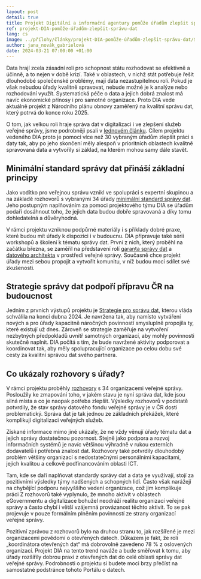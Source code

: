 ```yaml
---
layout: post
detail: true
title: Projekt Digitální a informační agentury pomůže úřadům zlepšit správu dat
ref: projekt-DIA-pomůže-úřadům-zlepšit-správu-dat
lang: cs
image: ../přílohy/články/projekt-DIA-pomůže-úřadům-zlepšit-správu-dat/Správa dat.webp
author: jana_novák_gabrielová
date: 2024-03-21 07:00:00 +01:00
---
```

Data hrají zcela zásadní roli pro schopnost státu rozhodovat se efektivně a účinně, a to nejen v době krizí. 
Také v oblastech, v nichž stát potřebuje řešit dlouhodobé společenské problémy, mají data nezastupitelnou roli. 
Pokud je však nebudou úřady kvalitně spravovat, nebude možné je k analýze nebo rozhodování využít.
Systematická péče o data a jejich dobrá znalost má navíc ekonomické přínosy i pro samotné organizace.
Proto DIA vede aktuálně projekt z Národního plánu obnovy zaměřený na kvalitní správu dat, který potrvá do konce roku 2025. 

<!--more-->

O tom, jak velkou roli hraje správa dat v digitalizaci i ve zlepšení služeb veřejné správy, jsme podrobněji psali v [lednovém článku].
Cílem projektu vedeného DIA proto je pomoci více než 30 vybraným úřadům zlepšit práci s daty tak, aby po jeho skončení měly alespoň v prioritních oblastech kvalitně spravovaná data a vytvořily si základ, na kterém mohou samy dále stavět. 

## Minimální standard správy dat přináší základní principy
Jako vodítko pro veřejnou správu vznikl ve spolupráci s expertní skupinou a na základě rozhovorů s vybranými 34 úřady [minimální standard správy dat].
Jeho postupným naplňováním za pomoci projektového týmu DIA se úřadům podaří dosáhnout toho, že jejich data budou dobře spravovaná a díky tomu dohledatelná a důvěryhodná.

V rámci projektu vzniknou podpůrné materiály i s příklady dobré praxe, které budou mít úřady k dispozici i v budoucnu.
DIA připravuje také sérii workshopů a školení k tématu správy dat.
První z nich, který proběhl na začátku března, se zaměřil na představení rolí [garanta správy dat] a [datového architekta] v prostředí veřejné správy.
Současně chce projekt úřady mezi sebou propojit a vytvořit komunitu, v níž budou moci sdílet své zkušenosti. 

## Strategie správy dat podpoří přípravu ČR na budoucnost
Jedním z prvních výstupů projektu je [Strategie pro správu dat], kterou vláda schválila na konci dubna 2024.
Je navržena tak, aby namísto vytváření nových a pro úřady kapacitně náročných povinností smysluplně propojila ty, které existují už dnes.
Zároveň se strategie zaměřuje na vytvoření nezbytných předpokladů uvnitř samotných organizací, aby mohly povinnosti skutečně naplnit.
DIA počítá s tím, že bude navržené aktivity podporovat a koordinovat tak, aby měly spolupracující organizace po celou dobu své cesty za kvalitní správou dat svého partnera. 

## Co ukázaly rozhovory s úřady?
V rámci projektu proběhly [rozhovory] s 34 organizacemi veřejné správy.
Posloužily ke zmapování toho, v jakém stavu je nyní správa dat, kde jsou silná místa a co je naopak potřeba zlepšit. 
Výsledky rozhovorů v podstatě potvrdily, že stav správy datového fondu veřejné správy je v ČR dosti problematický. 
Správa dat je tak jednou ze základních překážek, které komplikují digitalizaci veřejných služeb. 

Získané informace mimo jiné ukázaly, že ne vždy věnují úřady tématu dat a jejich správy dostatečnou pozornost.
Stejně jako podpora a rozvoj informačních systémů je navíc většinou výhradně v rukou externích dodavatelů i potřebná znalost dat.
Rozhovory také potvrdily dlouhodobý problém většiny organizací s nedostatečnými personálními kapacitami, jejich kvalitou a celkově podfinancováním oblasti ICT.

Tam, kde se daří naplňovat standardy správy dat a data se využívají, stojí za pozitivními výsledky týmy nadšených a schopných lidí.
Často však narážejí na chybějící podporu nejvyššího vedení organizace, což jim komplikuje práci
Z rozhovorů také vyplynulo, že mnoho aktivit v oblastech eGovernmentu a digitalizace bohužel neodráží realitu organizací veřejné správy a často chybí i větší vzájemná provázanost těchto aktivit.
To se pak projevuje v pouze formálním plněním povinností ze strany organizací veřejné správy.

Pozitivní zprávou z rozhovorů bylo na druhou stranu to, jak rozšířené je mezi organizacemi povědomí o otevřených datech.
Důkazem je fakt, že roli „koordinátora otevřených dat“ má dobrovolně zavedeno 78 % z oslovených organizací.
Projekt DIA na tento trend naváže a bude směřovat k tomu, aby úřady rozšířily dobrou praxi z otevřených dat do celé oblasti správy dat veřejné správy. 
Podrobnosti o projektu si budete moci brzy přečíst na samostatné podstránce tohoto Portálu o datech.


[lednovém článku]: /články/data-jsou-základ-lepších-služeb "Data jsou základ lepších služeb"
[minimální standard správy dat]: ../přílohy/články/projekt-DIA-pomůže-úřadům-zlepšit-správu-dat/Shrnutí%20Minimálného%20standardu.pdf "Minimální standard správy dat"
[garanta správy dat]: ../přílohy/články/projekt-DIA-pomůže-úřadům-zlepšit-správu-dat/Role%20Garant%20správy%20dat.pdf "Garant správy dat"
[datového architekta]: ../přílohy/články/projekt-DIA-pomůže-úřadům-zlepšit-správu-dat/Role%20Datový%20architekt.pdf "Datový architekt" 
[Strategie pro správu dat]: ../přílohy/články/projekt-DIA-pomůže-úřadům-zlepšit-správu-dat/Strategie%20pro%20správu%20dat%20ve%20VS.pdf "Strategie pro správu dat ve VS"
[rozhovory]: ../přílohy/články/projekt-DIA-pomůže-úřadům-zlepšit-správu-dat/Souhrnná%20zpráva%20z%20provedených%20rozhovorů.pdf "Souhrnná zpráva z rozhovorů"

